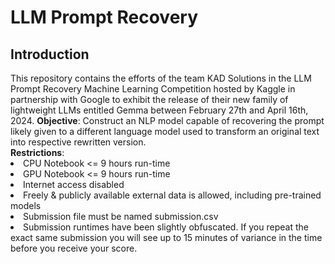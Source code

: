 # LLM Prompt Recovery

<h2>Introduction</h2>
This repository contains the efforts of the team KAD Solutions in the LLM Prompt Recovery Machine Learning Competition hosted by Kaggle in partnership with Google to exhibit the release of their new family of lightweight LLMs entitled Gemma between February 27th and April 16th, 2024. 
<strong>Objective</strong>: Construct an NLP model capable of recovering the prompt likely given to a different language model used to transform an original text into respective rewritten version. <br>
<strong>Restrictions</strong>:

<li>CPU Notebook <= 9 hours run-time </li>
<li>GPU Notebook <= 9 hours run-time</li>
<li>Internet access disabled</li>
<li>Freely & publicly available external data is allowed, including pre-trained models</li>
<li>Submission file must be named submission.csv</li>
<li>Submission runtimes have been slightly obfuscated. If you repeat the exact same submission you will see up to 15 minutes of variance in the time before you receive your score.</li>

